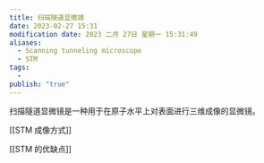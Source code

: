 ```yaml
---
title: 扫描隧道显微镜
date: 2023-02-27 15:31
modification date: 2023 二月 27日 星期一 15:31:49
aliases:
  - Scanning tunneling microscope
  - STM
tags:
  - 
publish: "true"
---
```


扫描隧道显微镜是一种用于在原子水平上对表面进行三维成像的显微镜。 

[[STM 成像方式]]

[[STM 的优缺点]]